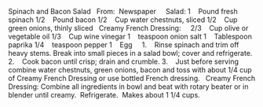 Spinach and Bacon Salad
 
From:  Newspaper 
 
 
Salad: 
1    Pound fresh spinach
1/2    Pound bacon
1/2    Cup water chestnuts, sliced
1/2    Cup green onions, thinly sliced
 
Creamy French Dressing:    
2/3    Cup olive or vegetable oil
1/3    Cup wine vinegar
1    teaspoon onion salt
1    Tablespoon paprika
1/4    teaspoon pepper
1    Egg
 
 
1.    Rinse spinach and trim off heavy stems. Break into small pieces in a salad bowl; cover and refrigerate.
2.    Cook bacon until crisp; drain and crumble.
3.    Just before serving combine water chestnuts, green onions, bacon and toss with about 1/4 cup of Creamy French Dressing or use bottled French dressing.
 
Creamy French Dressing:
Combine all ingredients in bowl and beat with rotary beater or in blender until creamy.  Refrigerate.  Makes about 1 1/4 cups.
